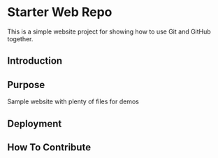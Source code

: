 # Starter Web Repo

This is a simple website project for showing how to use Git and GitHub together.

## Introduction

## Purpose

Sample website with plenty of files for demos

## Deployment

## How To Contribute